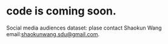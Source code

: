 # code is coming soon.
Social media audiences dataset: plase contact Shaokun Wang email:shaokunwang.sdu@gmail.com.
